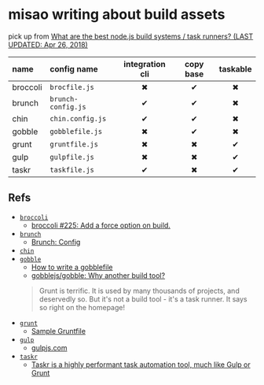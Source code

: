 # misao writing about build assets

pick up from [What are the best node.js build systems / task runners? (LAST UPDATED: Apr 26, 2018)](https://www.slant.co/topics/1276/~node-js-build-systems-task-runners)

|name|config name|integration cli|copy base|taskable|
|:-|:-|:-:|:-:|:-:|
|broccoli|`brocfile.js`|✖|✔|✖|
|brunch|`brunch-config.js`|✔|✔|✖|
|chin|`chin.config.js`|✔|✔|✖|
|gobble|`gobblefile.js`|✖|✔|✖|
|grunt|`gruntfile.js`|✖|✖|✔|
|gulp|`gulpfile.js`|✖|✖|✔|
|taskr|`taskfile.js`|✔|✖|✔|

## Refs

- [`broccoli`](https://github.com/broccolijs/broccoli)
  - [broccoli #225: Add a force option on build.](https://github.com/broccolijs/broccoli/pull/225#issuecomment-84625203)
- [`brunch`](https://github.com/brunch/brunch)
  - [Brunch: Config](http://brunch.io/docs/config)
- [`chin`](https://github.com/kthjm/chin)
- [`gobble`](https://github.com/gobblejs/gobble)
  - [How to write a gobblefile](https://github.com/gobblejs/gobble/wiki/How-to-write-a-gobblefile)
  - [gobblejs/gobble: Why another build tool?](https://github.com/gobblejs/gobble/wiki/Why-another-build-tool%3F)
  > Grunt is terrific. It is used by many thousands of projects, and deservedly so. But it's not a build tool - it's a task runner. It says so right on the homepage!
- [`grunt`](https://github.com/gruntjs/grunt)
  - [Sample Gruntfile](https://gruntjs.com/sample-gruntfile)
- [`gulp`](https://github.com/gulpjs/gulp)
  - [gulpjs.com](https://gulpjs.com/)
- [`taskr`](https://github.com/lukeed/taskr)
  - [Taskr is a highly performant task automation tool, much like Gulp or Grunt](https://github.com/lukeed/taskr/tree/master/packages/taskr)

